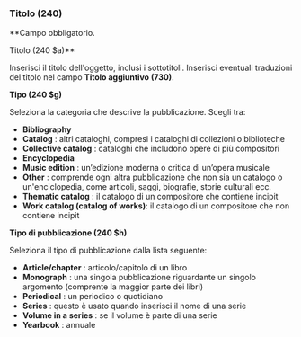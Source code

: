 ### **Titolo (240)**
**Campo obbligatorio.   
  
Titolo (240 $a)**   
  

Inserisci il titolo dell'oggetto, inclusi i sottotitoli. Inserisci eventuali traduzioni del titolo nel campo **Titolo aggiuntivo&nbsp;(730)**.

**Tipo (240 $g)**

Seleziona la categoria che descrive la pubblicazione. Scegli tra:

- **Bibliography**
- **Catalog** : altri cataloghi, compresi i cataloghi di collezioni o biblioteche
- **Collective catalog** : cataloghi che includono opere di più compositori
- **Encyclopedia**
- **Music edition** : un’edizione moderna o critica di un’opera musicale
- **Other** : comprende ogni altra pubblicazione che non sia un catalogo o un'enciclopedia, come articoli, saggi, biografie, storie culturali ecc.
- **Thematic catalog** : il catalogo di un compositore che contiene incipit
- **Work catalog (catalog of works)**: il catalogo di un compositore che non contiene incipit

**Tipo di pubblicazione (240 $h)**

Seleziona il tipo di pubblicazione dalla lista seguente:

- **Article/chapter** : articolo/capitolo di un libro
- **Monograph** : una singola pubblicazione riguardante un singolo argomento (comprente la maggior parte dei libri)&nbsp;  
- **Periodical** : un periodico o quotidiano  
- **Series** : questo è usato quando inserisci il nome di una serie
- **Volume in a series** : se&nbsp;il volume è&nbsp;parte di una serie  
- **Yearbook** : annuale